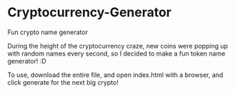 # Cryptocurrency-Generator
Fun crypto name generator

During the height of the cryptocurrency craze, new coins were popping up with random names every second, so I decided to make a fun token name generator! :D

To use, download the entire file, and open index.html with a browser, and click generate for the next big crypto!

